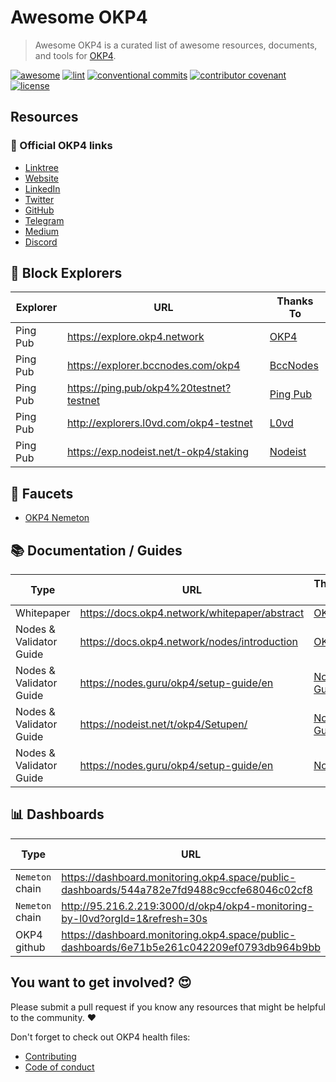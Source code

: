 # Awesome OKP4

> Awesome OKP4 is a curated list of awesome resources, documents, and tools for [OKP4](https://okp4.network).

[![awesome](https://cdn.rawgit.com/sindresorhus/awesome/d7305f38d29fed78fa85652e3a63e154dd8e8829/media/badge.svg)](https://github.com/okp4/awesome)
[![lint](https://img.shields.io/github/workflow/status/okp4/awesome/Lint?label=lint&style=for-the-badge&logo=github)](https://github.com/okp4/awesome/actions/workflows/lint.yml)
[![conventional commits](https://img.shields.io/badge/Conventional%20Commits-1.0.0-yellow.svg?style=for-the-badge&logo=conventionalcommits)](https://conventionalcommits.org)
[![contributor covenant](https://img.shields.io/badge/Contributor%20Covenant-2.1-4baaaa.svg?style=for-the-badge)](https://github.com/okp4/.github/blob/main/CODE_OF_CONDUCT.md)
[![license](https://img.shields.io/badge/License-BSD_3--Clause-blue.svg?style=for-the-badge)](https://opensource.org/licenses/BSD-3-Clause)

## Resources

### 💫 Official OKP4 links

- [Linktree](https://linktr.ee/okp4)
- [Website](https://okp4.network/)
- [LinkedIn](https://www.linkedin.com/company/okp4-open-knowledge-platform-for)
- [Twitter](https://twitter.com/OKP4_Protocol)
- [GitHub](https://github.com/okp4)
- [Telegram](https://t.me/okp4network)
- [Medium](https://blog.okp4.network/)
- [Discord](https://discord.com/invite/okp4)

## 🔭 Block Explorers

| Explorer | URL                                       | Thanks To |
|----------|-------------------------------------------|-----------|
| Ping Pub | <https://explore.okp4.network>            | [OKP4](https://github.com/okp4) |
| Ping Pub | <https://explorer.bccnodes.com/okp4>      | [BccNodes](https://github.com/BccNodes/)  |
| Ping Pub | <https://ping.pub/okp4%20testnet?testnet> | [Ping Pub](https://github.com/ping-pub/)  |
| Ping Pub | <http://explorers.l0vd.com/okp4-testnet>  | [L0vd](https://github.com/L0vd) |
| Ping Pub | <https://exp.nodeist.net/t-okp4/staking>  | [Nodeist](https://github.com/Nodeist) |

## 🚰 Faucets

- [OKP4 Nemeton](https://faucet.okp4.network)

## 📚 Documentation / Guides

| Type                     | URL                                              | Thanks To                       |
|--------------------------|--------------------------------------------------|---------------------------------|
| Whitepaper               | <https://docs.okp4.network/whitepaper/abstract>  | [OKP4](https://github.com/okp4) |
| Nodes & Validator Guide  | <https://docs.okp4.network/nodes/introduction>   | [OKP4](https://github.com/okp4) |
| Nodes & Validator Guide  | <https://nodes.guru/okp4/setup-guide/en>         | [Nodes Guru](https://nodes.guru/) |
| Nodes & Validator Guide  | <https://nodeist.net/t/okp4/Setupen/>         | [Nodes Guru](https://nodes.guru/) |
| Nodes & Validator Guide  | <https://nodes.guru/okp4/setup-guide/en>         | [Nodeist](https://nodeist.net/) |

## 📊 Dashboards

| Type            | URL                                        | Thanks To |
|-----------------|--------------------------------------------|-----------|
| `Nemeton` chain | <https://dashboard.monitoring.okp4.space/public-dashboards/544a782e7fd9488c9ccfe68046c02cf8> | [OKP4](https://github.com/okp4) |
| `Nemeton` chain | <http://95.216.2.219:3000/d/okp4/okp4-monitoring-by-l0vd?orgId=1&refresh=30s>                                          | [L0vd](https://github.com/L0vd/OKP4/tree/main/Monitoring) |
| OKP4 github     | <https://dashboard.monitoring.okp4.space/public-dashboards/6e71b5e261c042209ef0793db964b9bb>                                          |  [OKP4](https://github.com/okp4) |

## You want to get involved? 😍

Please submit a pull request if you know any resources that might be helpful to the community. ❤️

Don't forget to check out OKP4 health files:

- [Contributing](https://github.com/okp4/.github/blob/main/CONTRIBUTING.md)
- [Code of conduct](https://github.com/okp4/.github/blob/main/CODE_OF_CONDUCT.md)
